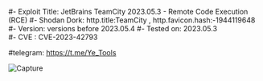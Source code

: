 #- Exploit Title: JetBrains TeamCity 2023.05.3 - Remote Code Execution (RCE)
#- Shodan Dork: http.title:TeamCity , http.favicon.hash:-1944119648
#- Version: versions before 2023.05.4
#- Tested on: 2023.05.3                      
#- CVE : CVE-2023-42793



#telegram: https://t.me/Ye_Tools


![Capture](https://github.com/YN1337/JetBrains-TeamCity-/assets/88143447/4cf98598-549f-4502-a540-d1d305be8b7a)
